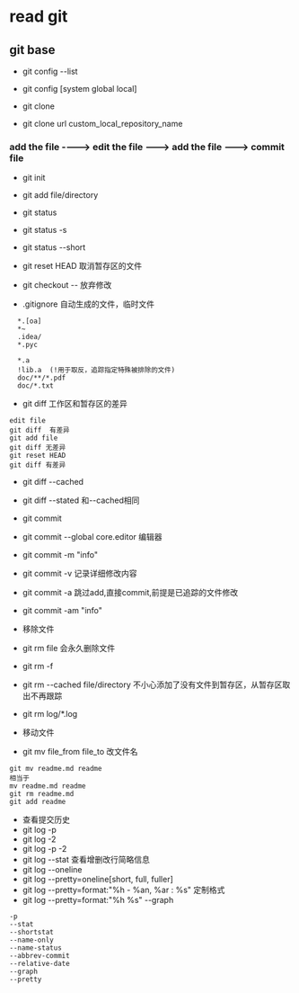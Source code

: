 # read git  

## git base  
* git config --list  
* git config [system global local]  

* git clone  
* git clone url custom_local_repository_name  

### add the file ----> edit the file ---> add the file ---> commit file  
* git init  
* git add file/directory  
* git status  
* git status -s  
* git status --short

* git reset HEAD <file>  取消暂存区的文件  
* git checkout --<file>  放弃修改  
* .gitignore  自动生成的文件，临时文件  
```  
  *.[oa]  
  *~  
  .idea/  
  *.pyc  
  
  *.a  
  !lib.a  (!用于取反，追踪指定特殊被排除的文件)  
  doc/**/*.pdf  
  doc/*.txt  
```  

* git diff  工作区和暂存区的差异  
```  
edit file  
git diff  有差异  
git add file  
git diff 无差异  
git reset HEAD 
git diff 有差异  
```

* git diff --cached  
* git diff --stated  和--cached相同  

* git commit  
* git commit --global core.editor 编辑器  
* git commit -m "info"  
* git commit -v 记录详细修改内容  
* git commit -a 跳过add,直接commit,前提是已追踪的文件修改  
* git commit -am "info"  

* 移除文件  
* git rm file 会永久删除文件  
* git rm -f  
* git rm --cached file/directory 不小心添加了没有文件到暂存区，从暂存区取出不再跟踪  
* git rm log/\*.log  

* 移动文件  
* git mv file_from file_to  改文件名  
```  
git mv readme.md readme  
相当于 
mv readme.md readme    
git rm readme.md  
git add readme
```

* 查看提交历史  
* git log -p  
* git log -2  
* git log -p -2  
* git log --stat  查看增删改行简略信息  
* git log --oneline  
* git log --pretty=oneline[short, full, fuller]  
* git log --pretty=format:"%h - %an, %ar : %s" 定制格式  
* git log --pretty=format:"%h %s" --graph  
```  
-p
--stat  
--shortstat  
--name-only  
--name-status  
--abbrev-commit 
--relative-date  
--graph  
--pretty  
```


























